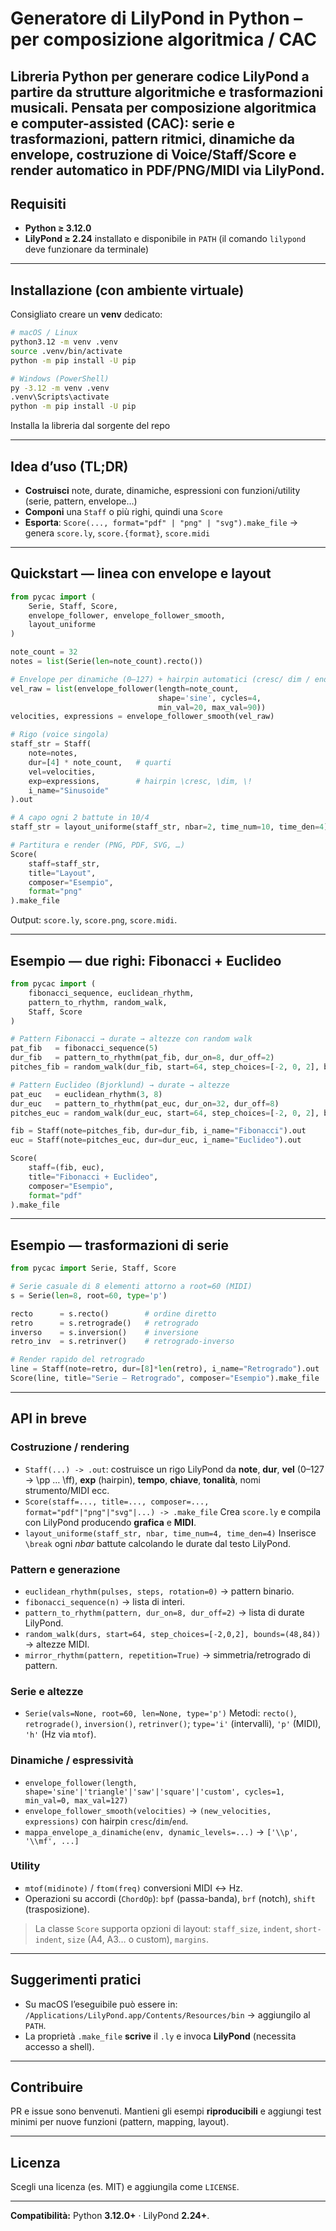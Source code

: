 # Generatore di LilyPond in Python – per composizione algoritmica / CAC

Libreria Python per **generare codice LilyPond** a partire da strutture algoritmiche e trasformazioni musicali. Pensata per composizione **algoritmica** e **computer-assisted** (CAC): serie e trasformazioni, pattern ritmici, dinamiche da envelope, costruzione di **Voice/Staff/Score** e **render** automatico in PDF/PNG/MIDI via LilyPond.
---

## Requisiti

* **Python ≥ 3.12.0**
* **LilyPond ≥ 2.24** installato e disponibile in `PATH` (il comando `lilypond` deve funzionare da terminale)

---

## Installazione (con ambiente virtuale)

Consigliato creare un **venv** dedicato:

```bash
# macOS / Linux
python3.12 -m venv .venv
source .venv/bin/activate
python -m pip install -U pip

# Windows (PowerShell)
py -3.12 -m venv .venv
.venv\Scripts\activate
python -m pip install -U pip
```

Installa la libreria dal sorgente del repo

---

## Idea d’uso (TL;DR)

* **Costruisci** note, durate, dinamiche, espressioni con funzioni/utility (serie, pattern, envelope…)
* **Componi** una `Staff` o più righi, quindi una `Score`
* **Esporta**: `Score(..., format="pdf" | "png" | "svg").make_file`
  → genera `score.ly`, `score.{format}`, `score.midi`


---

## Quickstart — linea con envelope e layout

```python
from pycac import (
    Serie, Staff, Score,
    envelope_follower, envelope_follower_smooth,
    layout_uniforme
)

note_count = 32
notes = list(Serie(len=note_count).recto())

# Envelope per dinamiche (0–127) + hairpin automatici (cresc/ dim / end)
vel_raw = list(envelope_follower(length=note_count,
                                 shape='sine', cycles=4,
                                 min_val=20, max_val=90))
velocities, expressions = envelope_follower_smooth(vel_raw)

# Rigo (voice singola)
staff_str = Staff(
    note=notes,
    dur=[4] * note_count,   # quarti
    vel=velocities,
    exp=expressions,        # hairpin \cresc, \dim, \!
    i_name="Sinusoide"
).out

# A capo ogni 2 battute in 10/4
staff_str = layout_uniforme(staff_str, nbar=2, time_num=10, time_den=4)

# Partitura e render (PNG, PDF, SVG, …)
Score(
    staff=staff_str,
    title="Layout",
    composer="Esempio",
    format="png"
).make_file
```

Output: `score.ly`, `score.png`, `score.midi`.

---

## Esempio — due righi: Fibonacci + Euclideo

```python
from pycac import (
    fibonacci_sequence, euclidean_rhythm,
    pattern_to_rhythm, random_walk,
    Staff, Score
)

# Pattern Fibonacci → durate → altezze con random walk
pat_fib   = fibonacci_sequence(5)
dur_fib   = pattern_to_rhythm(pat_fib, dur_on=8, dur_off=2)
pitches_fib = random_walk(dur_fib, start=64, step_choices=[-2, 0, 2], bounds=(60, 72))

# Pattern Euclideo (Bjorklund) → durate → altezze
pat_euc   = euclidean_rhythm(3, 8)
dur_euc   = pattern_to_rhythm(pat_euc, dur_on=32, dur_off=8)
pitches_euc = random_walk(dur_euc, start=64, step_choices=[-2, 0, 2], bounds=(60, 72))

fib = Staff(note=pitches_fib, dur=dur_fib, i_name="Fibonacci").out
euc = Staff(note=pitches_euc, dur=dur_euc, i_name="Euclideo").out

Score(
    staff=(fib, euc),
    title="Fibonacci + Euclideo",
    composer="Esempio",
    format="pdf"
).make_file
```

---

## Esempio — trasformazioni di serie

```python
from pycac import Serie, Staff, Score

# Serie casuale di 8 elementi attorno a root=60 (MIDI)
s = Serie(len=8, root=60, type='p')

recto      = s.recto()        # ordine diretto
retro      = s.retrograde()   # retrogrado
inverso    = s.inversion()    # inversione
retro_inv  = s.retrinver()    # retrogrado-inverso

# Render rapido del retrogrado
line = Staff(note=retro, dur=[8]*len(retro), i_name="Retrogrado").out
Score(line, title="Serie – Retrogrado", composer="Esempio").make_file
```

---

## API in breve

### Costruzione / rendering

* `Staff(...) -> .out`: costruisce un rigo LilyPond da **note**, **dur**, **vel** (0–127 → \pp … \ff), **exp** (hairpin), **tempo**, **chiave**, **tonalità**, nomi strumento/MIDI ecc.
* `Score(staff=..., title=..., composer=..., format="pdf"|"png"|"svg"|...) -> .make_file`
  Crea `score.ly` e compila con LilyPond producendo **grafica** e **MIDI**.
* `layout_uniforme(staff_str, nbar, time_num=4, time_den=4)`
  Inserisce `\break` ogni *nbar* battute calcolando le durate dal testo LilyPond.

### Pattern e generazione

* `euclidean_rhythm(pulses, steps, rotation=0)` → pattern binario.
* `fibonacci_sequence(n)` → lista di interi.
* `pattern_to_rhythm(pattern, dur_on=8, dur_off=2)` → lista di durate LilyPond.
* `random_walk(durs, start=64, step_choices=[-2,0,2], bounds=(48,84))` → altezze MIDI.
* `mirror_rhythm(pattern, repetition=True)` → simmetria/retrogrado di pattern.

### Serie e altezze

* `Serie(vals=None, root=60, len=None, type='p')`
  Metodi: `recto()`, `retrograde()`, `inversion()`, `retrinver()`;
  `type='i'` (intervalli), `'p'` (MIDI), `'h'` (Hz via `mtof`).

### Dinamiche / espressività

* `envelope_follower(length, shape='sine'|'triangle'|'saw'|'square'|'custom', cycles=1, min_val=0, max_val=127)`
* `envelope_follower_smooth(velocities)` → `(new_velocities, expressions)` con hairpin `cresc`/`dim`/`end`.
* `mappa_envelope_a_dinamiche(env, dynamic_levels=...)` → `['\\p', '\\mf', ...]`

### Utility

* `mtof(midinote)` / `ftom(freq)` conversioni MIDI ↔ Hz.
* Operazioni su accordi (`ChordOp`): `bpf` (passa-banda), `brf` (notch), `shift` (trasposizione).

> La classe `Score` supporta opzioni di layout: `staff_size`, `indent`, `short-indent`, `size` (A4, A3… o custom), `margins`.

---

## Suggerimenti pratici

* Su macOS l’eseguibile può essere in:
  `/Applications/LilyPond.app/Contents/Resources/bin` → aggiungilo al `PATH`.
* La proprietà `.make_file` **scrive** il `.ly` e invoca **LilyPond** (necessita accesso a shell).

---

## Contribuire

PR e issue sono benvenuti. Mantieni gli esempi **riproducibili** e aggiungi test minimi per nuove funzioni (pattern, mapping, layout).

---

## Licenza

Scegli una licenza (es. MIT) e aggiungila come `LICENSE`.

---

**Compatibilità:** Python **3.12.0+** · LilyPond **2.24+**.
